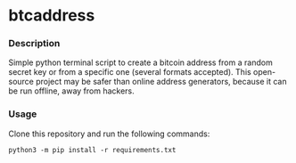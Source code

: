 # btcaddress
### Description
Simple python terminal script to create a bitcoin address from a random secret key or from a specific one (several formats accepted). This open-source project may be safer than online address generators, because it can be run offline, away from hackers.

### Usage
Clone this repository and run the following commands:
```
python3 -m pip install -r requirements.txt
```

